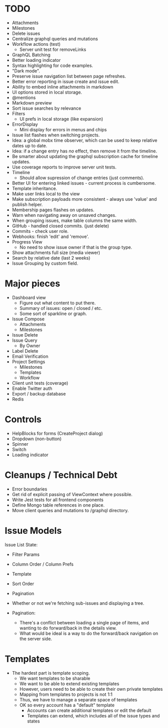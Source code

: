 # TODO

* Attachments
* Milestones
* Delete issues
* Centralize graphql queries and mutations
* Workflow actions (test)
  * Server unit test for removeLinks
* GraphQL Batching
* Better loading indicator
* Syntax highlighting for code examples.
* "Dark mode".
* Preserve issue navigation list between page refreshes.
* Better error reporting in issue create and issue edit.
* Ability to embed inline attachments in markdown
* UI options stored in local storage.
* @mentions
* Markdown preview
* Sort issue searches by relevance
* Filters
  * UI prefs in local storage (like expansion)
* ErrorDisplay
  * Mini display for errors in menus and chips
* Issue list flashes when switching projects.
* Idea: a global mobx time observer, which can be used to keep relative dates up to date.
* Idea: if a change entry has *no* effect, then remove it from the timeline.
* Be smarter about updating the graphql subscription cache for timeline updates.
* Use coverage reports to improve server unit tests.
* Timeline
  * Should allow supression of change entries (just comments).
* Better UI for entering linked issues - current process is cumbersome.
* Template inheritance.
* Make user links local to the view
* Make subscription payloads more consistent - always use 'value' and publish helper.
* Membership pages flashes on updates.
* Warn when navigating away on unsaved changes.
* When grouping issues, make table columns the same width.
* GitHub - handled closed commits. (just delete)
* Commits - check user role.
* Webhooks: finish 'edit' and 'remove'.
* Progress View
  * No need to show issue owner if that is the group type.
* Show attachments full size (media viewer)
* Search by relative date (last 2 weeks)
* Issue Grouping by custom field.

# Major pieces

* Dashboard view
  * Figure out what content to put there.
  * Summary of issues: open / closed / etc.
  * Some sort of sparkline or graph.
* Issue Compose
  * Attachments
  * Milestones
* Issue Delete
* Issue Query
  * By Owner
* Label Delete
* Email Verification
* Project Settings
  * Milestones
  * Templates
  * Workflow
* Client unit tests (coverage)
* Enable Twitter auth
* Export / backup database
* Redis

# Controls

* HelpBlocks for forms (CreateProject dialog)
* Dropdown (non-button)
* Spinner
* Switch
* Loading indicator

# Cleanups / Technical Debt

* Error boundaries
* Get rid of explicit passing of ViewContext where possible.
* Write Jest tests for all frontend components
* Define Mongo table references in one place.
* Move client queries and mutations to /graphql directory.

# Issue Models

Issue List State:

* Filter Params
* Column Order / Column Prefs
* Template
* Sort Order
* Pagination
* Whether or not we're fetching sub-issues and displaying a tree.

* Pagination:
  * There's a conflict between loading a single page of items, and wanting to do forward/back
    in the details view.
  * What would be ideal is a way to do the forward/back navigation on the server side.

# Templates

* The hardest part is template scoping.
  * We want templates to be sharable
  * We want to be able to extend existing templates
  * However, users need to be able to create their own private templates
  * Mapping from templates to projects is not 1:1
  * Thus, we have to manage a separate space of templates
  * OK so every account has a "default" template
    * Accounts can create additional templates or edit the default
    * Templates can extend, which includes all of the issue types and states
